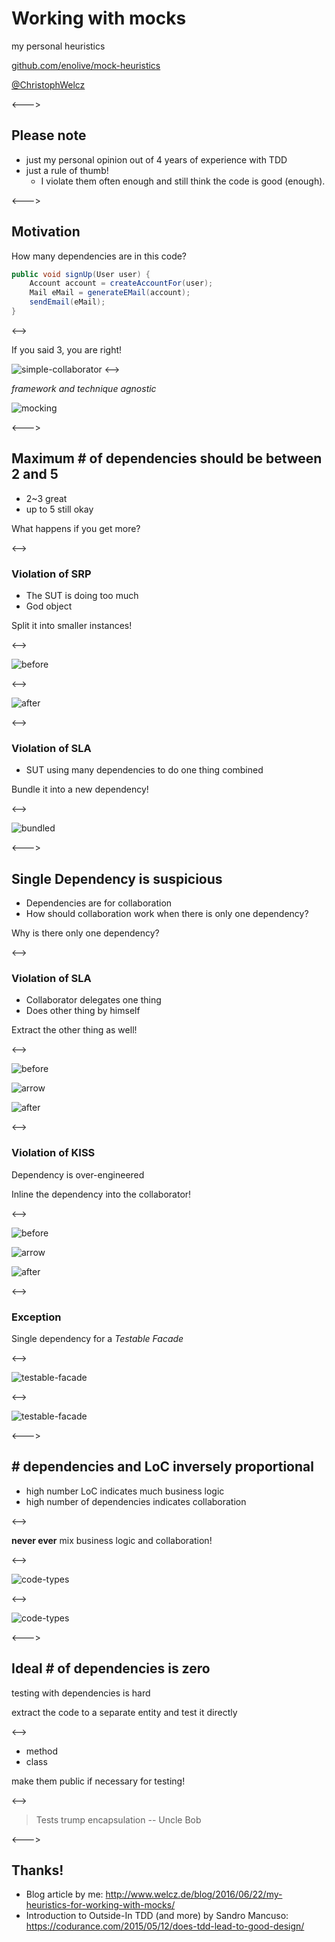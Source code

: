 # Working with mocks

my personal heuristics

[github.com/enolive/mock-heuristics](https://github.com/enolive/mock-heuristics)

[@ChristophWelcz](https://twitter.com/ChristophWelcz)

<--->

## Please note

* just my personal opinion out of 4 years of experience with TDD
* just a rule of thumb!
    * I violate them often enough and still think the code is good (enough).

<--->

## Motivation

How many dependencies are in this code?

```java
public void signUp(User user) {
    Account account = createAccountFor(user);
    Mail eMail = generateEMail(account);
    sendEmail(eMail);
}
```

<-->

If you said 3, you are right!

![simple-collaborator](images/simple-collaborator.png)
<-->

*framework and technique agnostic*

![mocking](images/mocking.png)

<--->

## Maximum # of dependencies should be between 2 and 5

* 2~3 great
* up to 5 still okay

What happens if you get more?

<-->

### Violation of SRP

* The SUT is doing too much
* God object

Split it into smaller instances!

<-->

![before](images/split-collaborator-before.png)

<-->

![after](images/split-collaborator-after.png)

<-->

### Violation of SLA

* SUT using many dependencies to do one thing combined

Bundle it into a new dependency!

<-->

![bundled](images/bundle-to-new-dependency.png)

<--->

## Single Dependency is suspicious

* Dependencies are for collaboration
* How should collaboration work when there is only one dependency?

Why is there only one dependency?

<-->

### Violation of SLA

* Collaborator delegates one thing
* Does other thing by himself

Extract the other thing as well!

<-->

![before](images/extract-dependency-before.png)

![arrow](images/arrow.png)

![after](images/extract-dependency-after.png)

<-->

### Violation of KISS

Dependency is over-engineered

Inline the dependency into the collaborator!

<-->

![before](images/inline-dependency-before.png)

![arrow](images/arrow.png)

![after](images/inline-dependency-after.png) 

<-->

### Exception

Single dependency for a *Testable Facade*

<-->

![testable-facade](images/testable-facade-before.png)

<-->

![testable-facade](images/testable-facade-after.png)

<--->

## # dependencies and LoC inversely proportional

* high number LoC indicates much business logic
* high number of dependencies indicates collaboration

<-->

**never ever** mix business logic and collaboration!

<-->

![code-types](images/code-types-before.png)

<-->

![code-types](images/code-types.png)

<--->

## Ideal # of dependencies is zero

testing with dependencies is hard

extract the code to a separate entity and 
test it directly

<-->

* method
* class

make them public if necessary for testing!

<-->

> Tests trump encapsulation
> -- Uncle Bob
    
<--->

## Thanks!

* Blog article by me: http://www.welcz.de/blog/2016/06/22/my-heuristics-for-working-with-mocks/
* Introduction to Outside-In TDD (and more) by Sandro Mancuso: https://codurance.com/2015/05/12/does-tdd-lead-to-good-design/
